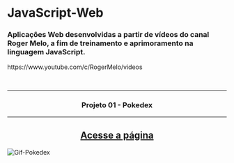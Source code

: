 # JavaScript-Web
<h3>Aplicações Web desenvolvidas a partir de vídeos do canal Roger Melo, a fim de treinamento e aprimoramento na linguagem JavaScript.</h3>
<p>https://www.youtube.com/c/RogerMelo/videos</p>
<br>

<hr>
<h3 align="center">Projeto 01 - Pokedex</h3>
<hr>
<div align="center">
<h2>
<a href="https://marcus-projeto-pokedex.netlify.app/" target="_blank">Acesse a página</a>
</h2>
</div>

![Gif-Pokedex](https://user-images.githubusercontent.com/115600640/197432838-0f7eb537-4043-40b3-bf6b-21dc15f97aaf.gif)
